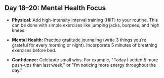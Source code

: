 ## Day 18–20: Mental Health Focus

- **Physical:** Add high-intensity interval training (HIIT) to your routine. This can be done with simple exercises like jumping jacks, burpees, and high knees.

- **Mental Health:** Practice gratitude journaling (write 3 things you’re grateful for every morning or night). Incorporate 5 minutes of breathing exercises before bed.

- **Confidence:** Celebrate small wins. For example, "Today I added 5 more push-ups than last week," or "I’m noticing more energy throughout the day."
